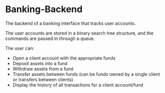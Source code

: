# Banking-Backend

The backend of a banking interface that tracks user accounts.

The user accounts are stored in a binary search tree structure, and the commands are passed in through a queue.

The user can:

  - Open a client account with the appropriate funds 
  - Deposit assets into a fund
  - Withdraw assets from a fund
  - Transfer assets between funds (can be funds owned by a single client or transfers between clients)
  - Display the history of all transactions for a client account/fund
